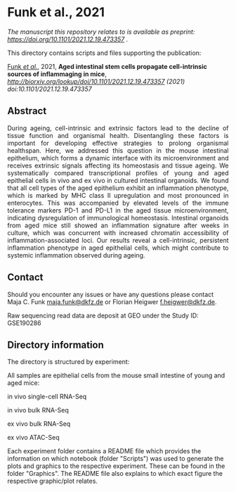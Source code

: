# Funk et al., 2021

_The manuscript this repository relates to is available as preprint: https://doi.org/10.1101/2021.12.19.473357 ._

This directory contains scripts and files supporting the publication: </br>

[Funk _et al._](http://LINK_TBA), 2021, **Aged intestinal stem cells propagate cell-intrinsic sources of inflammaging in mice**, _http://biorxiv.org/lookup/doi/10.1101/2021.12.19.473357 (2021) doi:10.1101/2021.12.19.473357_

## Abstract

<div style="text-align: justify; vertical-align: middle;">
During ageing, cell-intrinsic and extrinsic factors lead to the decline of tissue function and organismal health. Disentangling these factors is important for developing effective strategies to prolong organismal healthspan. Here, we addressed this question in the mouse intestinal epithelium, which forms a dynamic interface with its microenvironment and receives extrinsic signals affecting its homeostasis and tissue ageing. We systematically compared transcriptional profiles of young and aged epithelial cells in vivo and ex vivo in cultured intestinal organoids. We found that all cell types of the aged epithelium exhibit an inflammation phenotype, which is marked by MHC class II upregulation and most pronounced in enterocytes. This was accompanied by elevated levels of the immune tolerance markers PD-1 and PD-L1 in the aged tissue microenvironment, indicating dysregulation of immunological homeostasis. Intestinal organoids from aged mice still showed an inflammation signature after weeks in culture, which was concurrent with increased chromatin accessibility of inflammation-associated loci. Our results reveal a cell-intrinsic, persistent inflammation phenotype in aged epithelial cells, which might contribute to systemic inflammation observed during ageing.
</div>

## Contact

Should you encounter any issues or have any questions please contact Maja C. Funk <maja.funk@dkfz.de> or Florian Heigwer <f.heigwer@dkfz.de>.

Raw sequencing read data are deposit at GEO under the Study ID: GSE190286


## Directory information

The directory is structured by experiment:

All samples are epithelial cells from the mouse small intestine of young and aged mice:

in vivo single-cell RNA-Seq

in vivo bulk RNA-Seq

ex vivo bulk RNA-Seq

ex vivo ATAC-Seq

Each experiment folder contains a README file which provides the information on which notebook (folder "Scripts") was used to generate the plots and graphics to the respective experiment. These can be found in the folder "Graphics". The README file also explains to which exact figure the respective graphic/plot relates. 
